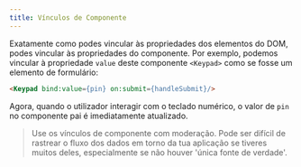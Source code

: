 ```yaml
---
title: Vínculos de Componente
---
```


Exatamente como podes vincular às propriedades dos elementos do DOM, podes vincular às propriedades do componente. Por exemplo, podemos vincular à propriedade `value` deste componente `<Keypad>` como se fosse um elemento de formulário:

```html
<Keypad bind:value={pin} on:submit={handleSubmit}/>
```

Agora, quando o utilizador interagir com o teclado numérico, o valor de `pin` no componente pai é imediatamente atualizado.

> Use os vínculos de componente com moderação. Pode ser difícil de rastrear o fluxo dos dados em torno da tua aplicação se tiveres muitos deles, especialmente se não houver 'única fonte de verdade'.
